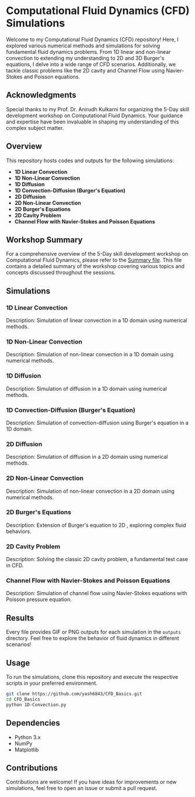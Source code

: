 # Computational Fluid Dynamics (CFD) Simulations

Welcome to my Computational Fluid Dynamics (CFD) repository! Here, I explored various numerical methods and simulations for solving fundamental fluid dynamics problems. From 1D linear and non-linear convection to extending my understanding to 2D and 3D Burger's equations, I delve into a wide range of CFD scenarios. Additionally, we tackle classic problems like the 2D cavity and Channel Flow using Navier-Stokes and Poisson equations.

## Acknowledgments

Special thanks to my Prof. Dr. Anirudh Kulkarni for organizing the 5-Day skill development workshop on Computational Fluid Dynamics. Your guidance and expertise have been invaluable in shaping my understanding of this complex subject matter.

## Overview

This repository hosts codes and outputs for the following simulations:

- **1D Linear Convection**
- **1D Non-Linear Convection**
- **1D Diffusion**
- **1D Convection-Diffusion (Burger's Equation)**
- **2D Diffusion**
- **2D Non-Linear Convection**
- **2D Burger's Equations**
- **2D Cavity Problem**
- **Channel Flow with Navier-Stokes and Poisson Equations**

## Workshop Summary

For a comprehensive overview of the 5-Day skill development workshop on Computational Fluid Dynamics, please refer to the [Summary file](https://excalidraw.com/#json=_mDQc_ELXqBL6GKuobLM8,umxqaSDY7VjMoznzG7waGw). This file contains a detailed summary of the workshop covering various topics and concepts discussed throughout the sessions.

## Simulations

### 1D Linear Convection

Description: Simulation of linear convection in a 1D domain using numerical methods.

### 1D Non-Linear Convection

Description: Simulation of non-linear convection in a 1D domain using numerical methods.

### 1D Diffusion

Description: Simulation of diffusion in a 1D domain using numerical methods.

### 1D Convection-Diffusion (Burger's Equation)

Description: Simulation of convection-diffusion using Burger's equation in a 1D domain.

### 2D Diffusion

Description: Simulation of diffusion in a 2D domain using numerical methods.

### 2D Non-Linear Convection

Description: Simulation of non-linear convection in a 2D domain using numerical methods.

### 2D Burger's Equations

Description: Extension of Burger's equation to 2D , exploring complex fluid behaviors.

### 2D Cavity Problem

Description: Solving the classic 2D cavity problem, a fundamental test case in CFD.

### Channel Flow with Navier-Stokes and Poisson Equations

Description: Simulation of channel flow using Navier-Stokes equations with Poisson pressure equation.

## Results

Every file provides GIF or PNG outputs for each simulation in the `outputs` directory. Feel free to explore the behavior of fluid dynamics in different scenarios!

## Usage

To run the simulations, clone this repository and execute the respective scripts in your preferred environment.

```bash
git clone https://github.com/yash6843/CFD_Basics.git
cd CFD_Basics
python 1D-Convection.py
```

## Dependencies

- Python 3.x
- NumPy
- Matplotlib

## Contributions

Contributions are welcome! If you have ideas for improvements or new simulations, feel free to open an issue or submit a pull request.